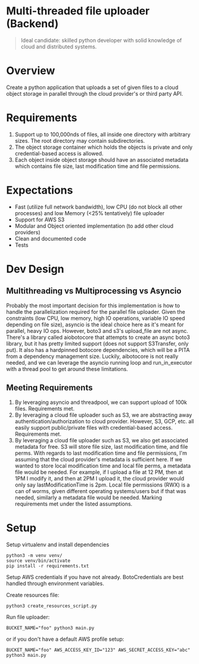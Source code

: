 # Multi-threaded file uploader (Backend)

> Ideal candidate: skilled python developer with solid knowledge of cloud and distributed systems.

# Overview

Create a python application that uploads a set of given files to a cloud object storage in parallel through the cloud provider's or third party API.

# Requirements

1. Support up to 100,000nds of files, all inside one directory with arbitrary sizes. The root directory may contain subdirectories.
2. The object storage container which holds the objects is private and only credential-based access is allowed.
3. Each object inside object storage should have an associated metadata which contains file size, last modification time and file permissions.

# Expectations

- Fast (utilize full network bandwidth), low CPU (do not block all other processes) and low Memory (<25% tentatively) file uploader
- Support for AWS S3
- Modular and Object oriented implementation (to add other cloud providers)
- Clean and documented code
- Tests

# Dev Design

## Multithreading vs Multiprocessing vs Asyncio
Probably the most important decision for this implementation is how to handle the parallelization required for the parallel file uploader.
Given the constraints (low CPU, low memory, high IO operations, variable IO speed depending on file size), asyncio is the ideal choice here as it's meant for parallel, heavy IO ops.
However, boto3 and s3's upload_file are not async. There's a library called aiobotocore that attempts to create an async boto3 library, but it has pretty limited support (does not support S3Transfer, only put). It also has a hardpinned botocore dependencies, which will be a PITA from a dependency management size.
Luckily, aibotocore is not really needed, and we can leverage the asyncio running loop and run_in_executor with a thread pool to get around these limitations.

## Meeting Requirements
1. By leveraging asyncio and threadpool, we can support upload of 100k files. Requirements met.
2. By leveraging a cloud file uploader such as S3, we are abstracting away authentication/authorization to cloud provider. However, S3, GCP, etc. all easily support public/private files with credential-based access. Requirements met.
3. By leveraging a cloud file uploader such as S3, we also get associated metadata for free. S3 will store file size, last modification time, and file perms.
With regards to last modification time and file permissions, I'm assuming that the cloud provider's metadata is sufficient here. If we wanted to store local modification time and local file perms, a metadata file would be needed. For example, if I upload a file at 12 PM, then at 1PM I modify it, and then at 2PM I upload it, the cloud provider would only say lastModificationTime is 2pm.
Local file permissions (RWX) is a can of worms, given different operating systems/users but if that was needed, similarly a metadata file would be needed. Marking requirements met under the listed assumptions.


# Setup

Setup virtualenv and install dependencies
```commandline
python3 -m venv venv/
source venv/bin/activate
pip install -r requirements.txt
```

Setup AWS credentials if you have not already. BotoCredentials are best handled through environment variables.

Create resources file:
```commandline
python3 create_resources_script.py
```

Run file uploader:
```commandline
BUCKET_NAME="foo" python3 main.py
```
or if you don't have a default AWS profile setup:
```commandline
BUCKET_NAME="foo" AWS_ACCESS_KEY_ID="123" AWS_SECRET_ACCESS_KEY="abc" python3 main.py
```